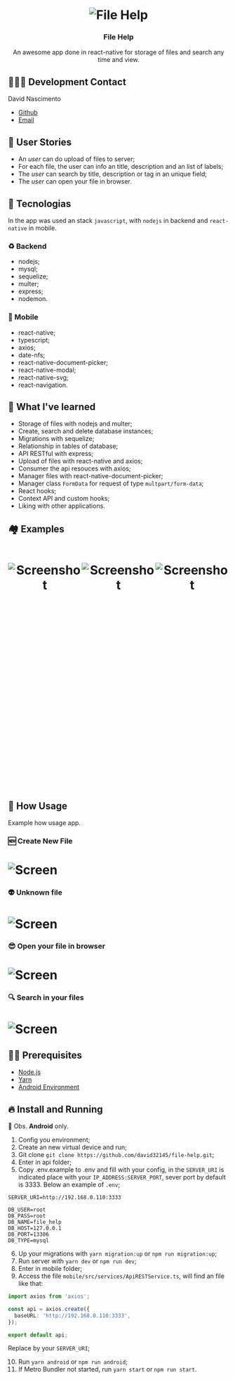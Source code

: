 <h1 align="center">
  <img alt="File Help" src="./assets/logo.png"  />
</h1>

<h3 align="center">
  File Help
</h3>

<p align="center">
  An awesome app done in react-native for storage of files and search any time and view.
</p>

## 👨🏼‍💻 Development Contact

David Nascimento

- [Github](https://github.com/david32145)
- [Email](nascimento32145@gmail.com)

## 🚶 User Stories

- An _user_ can do upload of files to server;
- For each file, the user can info an title, description and
an list of labels;
- The _user_ can search by title, description or tag in an unique field;
- The _user_ can open your file in browser.

## 🚀 Tecnologias

In the app was used an stack `javascript`, with `nodejs` in backend and `react-native` in mobile.

### ♻️ Backend

- nodejs;
- mysql;
- sequelize;
- multer;
- express;
- nodemon.

### 📳 Mobile

- react-native;
- typescript;
- axios;
- date-nfs;
- react-native-document-picker;
- react-native-modal;
- react-native-svg;
- react-navigation.

## 🎌 What I've learned

- Storage of files with nodejs and multer;
- Create, search and delete database instances;
- Migrations with sequelize;
- Relationship in tables of database;
- API RESTful with express;
- Upload of files with react-native and axios;
- Consumer the api resouces with axios;
- Manager files with react-native-document-picker;
- Manager class `FormData` for request of type `multpart/form-data`;
- React hooks;
- Context API and custom hooks;
- Liking with other applications.

## 🏘️ Examples

<div style="display: flex; flex-direction: row; align-itens: center;justify-content: space-between;height: 550px">
  <h1 align="center">
    <img alt="Screenshot" src="./assets/screenshot1.png"/>
  </h1>
  <h1 align="center">
    <img alt="Screenshot" src="./assets/screenshot2.png"/>
  </h1>
  <h1 align="center">
    <img alt="Screenshot" src="./assets/screenshot3.png"/>
  </h1>
</div>

## 🎥 How Usage

Example how usage app.

### 🆕 Create New File

<h1 align="left">
  <img alt="Screen" src="./assets/screen1.gif"/>
</h1>

### 👽 Unknown file
<h1 align="left">
  <img alt="Screen" src="./assets/screen2.gif"/>
</h1>

### 😎 Open your file in browser
<h1 align="left">
  <img alt="Screen" src="./assets/screen3.gif"/>
</h1>

### 🔍 Search in your files
<h1 align="left">
  <img alt="Screen" src="./assets/screen4.gif"/>
</h1>

## ✋🏻 Prerequisites

- [Node.js](https://nodejs.org/en/)
- [Yarn](https://yarnpkg.com/pt-BR/docs/install)
- [Android Environment](https://developer.android.com/studio)

## 🔥 Install and Running

🥺 Obs. **Android** only.

1. Config you environment;
2. Create an new virtual device and run;
3. Git clone `git clone https://github.com/david32145/file-help.git`;
4. Enter in api folder;
5. Copy .env.example to .env and fill with your config, in the `SERVER_URI` is indicated place with your `IP_ADDRESS:SERVER_PORT`, sever port by default is 3333. Below an example of `.env`;
```env
SERVER_URI=http://192.168.0.110:3333

DB_USER=root
DB_PASS=root
DB_NAME=file_help
DB_HOST=127.0.0.1
DB_PORT=13306
DB_TYPE=mysql
```
6. Up your migrations with `yarn migration:up` or `npm run migration:up`;
7. Run server with `yarn dev` or `npm run dev`;
8. Enter in mobile folder;
9. Access the file `mobile/src/services/ApiRESTService.ts`, will find an file like that:

```ts
import axios from 'axios';

const api = axios.create({
  baseURL: 'http://192.168.0.110:3333',
});

export default api;
```

Replace by your `SERVER_URI`;

10. Run `yarn android` or `npm run android`;
11. If Metro Bundler not started, run `yarn start` or `npm run start`.